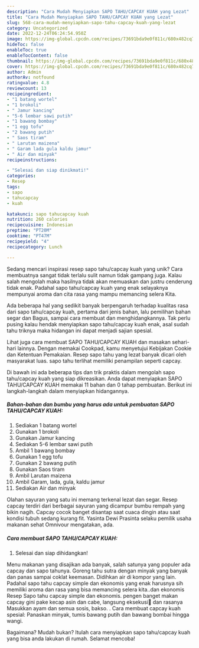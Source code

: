 ```yaml
---
description: "Cara Mudah Menyiapkan SAPO TAHU/CAPCAY KUAH yang Lezat"
title: "Cara Mudah Menyiapkan SAPO TAHU/CAPCAY KUAH yang Lezat"
slug: 568-cara-mudah-menyiapkan-sapo-tahu-capcay-kuah-yang-lezat
category: Uncategorized
date: 2022-12-24T06:24:54.950Z
image: https://img-global.cpcdn.com/recipes/73691bda9e0f811c/680x482cq70/sapo-tahucapcay-kuah-foto-resep-utama.jpg
hideToc: false
enableToc: true
enableTocContent: false
thumbnail: https://img-global.cpcdn.com/recipes/73691bda9e0f811c/680x482cq70/sapo-tahucapcay-kuah-foto-resep-utama.jpg
cover: https://img-global.cpcdn.com/recipes/73691bda9e0f811c/680x482cq70/sapo-tahucapcay-kuah-foto-resep-utama.jpg
author: Admin
authorAv: notfound
ratingvalue: 4.8
reviewcount: 13
recipeingredient:
- "1 batang wortel"
- "1 brokoli"
- " Jamur kancing"
- "5-6 lembar sawi putih"
- "1 bawang bombay"
- "1 egg tofu"
- "2 bawang putih"
- " Saos tiram"
- " Larutan maizena"
- " Garam lada gula kaldu jamur"
- " Air dan minyak"
recipeinstructions:

- "Selesai dan siap dinikmati!"
categories:
- Resep
tags:
- sapo
- tahucapcay
- kuah

katakunci: sapo tahucapcay kuah 
nutrition: 260 calories
recipecuisine: Indonesian
preptime: "PT20M"
cooktime: "PT47M"
recipeyield: "4"
recipecategory: Lunch

---
```





Sedang mencari inspirasi resep sapo tahu/capcay kuah yang unik? Cara membuatnya sangat tidak terlalu sulit namun tidak gampang juga. Kalau salah mengolah maka hasilnya tidak akan memuaskan dan justru cenderung tidak enak. Padahal sapo tahu/capcay kuah yang enak selayaknya mempunyai aroma dan cita rasa yang mampu memancing selera Kita.





Ada beberapa hal yang sedikit banyak berpengaruh terhadap kualitas rasa dari sapo tahu/capcay kuah, pertama dari jenis bahan, lalu pemilihan bahan segar dan Bagus, sampai cara membuat dan menghidangkannya. Tak perlu pusing kalau hendak menyiapkan sapo tahu/capcay kuah enak,      asal sudah tahu triknya maka hidangan ini dapat menjadi sajian spesial.














Lihat juga cara membuat SAPO TAHU/CAPCAY KUAH dan masakan sehari-hari lainnya. Dengan memakai Cookpad, kamu menyetujui Kebijakan Cookie dan Ketentuan Pemakaian. Resep sapo tahu yang lezat banyak dicari oleh masyarakat luas. sapo tahu terlihat memiliki penampilan seperti capcay.






Di bawah ini ada beberapa tips dan trik praktis dalam mengolah sapo tahu/capcay kuah yang siap dikreasikan. Anda dapat menyiapkan SAPO TAHU/CAPCAY KUAH memakai 11 bahan dan 0 tahap pembuatan. Berikut ini langkah-langkah dalam menyiapkan hidangannya.

<!--inarticleads1-->

##### Bahan-bahan dan bumbu yang harus ada untuk pembuatan SAPO TAHU/CAPCAY KUAH:

1. Sediakan 1 batang wortel
1. Gunakan 1 brokoli
1. Gunakan  Jamur kancing
1. Sediakan 5-6 lembar sawi putih
1. Ambil 1 bawang bombay
1. Gunakan 1 egg tofu
1. Gunakan 2 bawang putih
1. Gunakan  Saos tiram
1. Ambil  Larutan maizena
1. Ambil  Garam, lada, gula, kaldu jamur
1. Sediakan  Air dan minyak


Olahan sayuran yang satu ini memang terkenal lezat dan segar. Resep capcay terdiri dari berbagai sayuran yang dicampur bumbu rempah yang bikin nagih. Capcay cocok banget disantap saat cuaca dingin atau saat kondisi tubuh sedang kurang fit. Yasinta Dewi Prasinta selaku pemilik usaha makanan sehat Omnivour mengatakan, ada. 

<!--inarticleads2-->

##### Cara membuat SAPO TAHU/CAPCAY KUAH:


1. Selesai dan siap dihidangkan!

Menu makanan yang disajikan ada banyak, salah satunya yang populer ada capcay dan sapo tahunya. Goreng tahu sutra dengan minyak yang banyak dan panas sampai coklat keemasan. Didihkan air di kompor yang lain. Padahal sapo tahu capcay simple dan ekonomis yang enak harusnya sih memiliki aroma dan rasa yang bisa memancing selera kita..dan ekonomis Resep Sapo tahu capcay simple dan ekonomis. pengen banget makan capcay gini pake kecap asin dan cabe, langsung eksekusi🥰 dan rasanya Masukkan ayam dan semua sosis, bakso. . Cara membuat capcay kuah spesial: Panaskan minyak, tumis bawang putih dan bawang bombai hingga wangi. 

Bagaimana? Mudah bukan? Itulah cara menyiapkan sapo tahu/capcay kuah yang bisa anda lakukan di rumah. Selamat mencoba!
